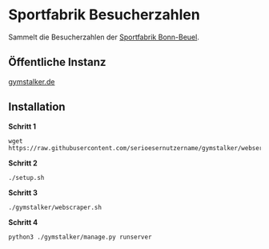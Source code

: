 # Sportfabrik Besucherzahlen

Sammelt die Besucherzahlen der [Sportfabrik Bonn-Beuel](https://www.mysports.com/studio/c3BvcnRmYWJyaWs6MTIxMDAwOTc0MA%3D%3D).

## Öffentliche Instanz

[gymstalker.de](https://gymstalker.de)

## Installation

**Schritt 1**

```
wget https://raw.githubusercontent.com/serioesernutzername/gymstalker/webserver/setup.sh
```

**Schritt 2**

```
./setup.sh
```

**Schritt 3**

```
./gymstalker/webscraper.sh
```

**Schritt 4**

```
python3 ./gymstalker/manage.py runserver
```
